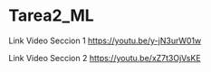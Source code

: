 # Tarea2_ML

Link Video Seccion 1
https://youtu.be/y-jN3urW01w

Link Video Seccion 2
https://youtu.be/xZ7t3OjVsKE

